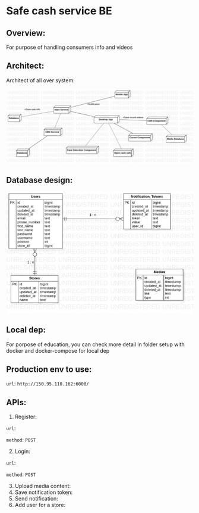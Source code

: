 # Safe cash service BE

## Overview:

For purpose of handling consumers info and videos

## Architect:

Architect of all over system:

![Architect](./doc/Architect.jpg)

## Database design:

![Database](./doc/Database.jpg)

## Local dep:

For porpose of education, you can check more detail in folder setup with docker and docker-compose for local dep

## Production env to use:

`url`: `http://150.95.110.162:6000/`

## APIs:

1. Register:

`url`: 

`method`: `POST`

2. Login: 

`url`:

`method`: `POST`

3. Upload media content:
4. Save notification token:
5. Send notification:
6. Add user for a store: